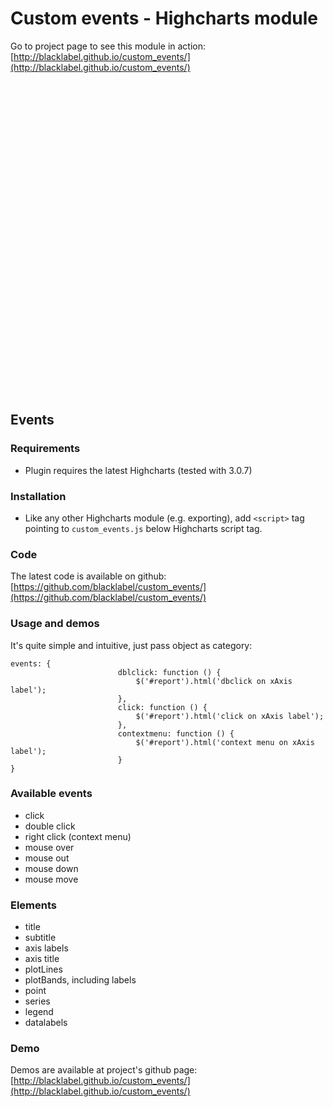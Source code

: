 <script src="http://code.jquery.com/jquery-1.9.1.min.js"></script>
<script src="http://code.highcharts.com/highcharts.js"></script>
<script src="./customEvents.js"></script>

# Custom events - Highcharts module

Go to project page to see this module in action: [http://blacklabel.github.io/custom_events/](http://blacklabel.github.io/custom_events/)


<div id="chart" style="height: 500px"></div>
<h2>Events</h2>
<div id="report"></div>
<script>
window.chart = new Highcharts.Chart({
            chart:{
                renderTo: 'chart'
            },
            title: {
                events: {
                    dblclick: function () {
                        $('#report').html('dbclick on title');
                    },
                    click: function () {
                        $('#report').html('click on title');
                    },
                    contextmenu: function () {
                        $('#report').html('context menu on title ');
                    }
                }
            },
            yAxis: [{
                plotLines: [{
                    color: '#FF0000',
                    width: 10,
                    value: 70,
                    events: {
                        dblclick: function () {
                            $('#report').html('dbclick on plotline');
                        },
                        click: function () {
                            $('#report').html('click on plotline');
                        },
                        contextmenu: function () {
                            $('#report').html('context menu on plotline');
                        }
                    }
                }],
                plotBands: [{ // mark the weekend
                    color: '#FCFFC5',
                    from: 100,
                    to: 200,
                    events: {
                        dblclick: function () {
                            $('#report').html('dbclick on plotband');
                        },
                        click: function () {
                            $('#report').html('click on plotband');
                        },
                        contextmenu: function () {
                            $('#report').html('context menu on plotband');
                        }
                    }
                }],
                labels: {
                    events: {
                        dblclick: function () {
                            $('#report').html('dbclick on yAxis label');
                        },
                        click: function () {
                            $('#report').html('click on yAxis label');
                        },
                        contextmenu: function () {
                            $('#report').html('context menu on yAxis label');
                        }
                    }
                }
            }, {
                opposite: true,
                linkedTo: 0,
                labels: {
                    events: {
                        dblclick: function () {
                            $('#report').html('dbclick on yAxis label');
                        },
                        click: function () {
                            $('#report').html('click yAxis label');
                        },
                        contextmenu: function () {
                            $('#report').html('context menu yAXIS 2');
                        }
                    }
                }
            }],
            xAxis: {
                labels: {
                    rotation: -45,
                    events: {
                        dblclick: function () {
                            $('#report').html('dbclick on xAxis label');
                        },
                        click: function () {
                            $('#report').html('click on xAxis label');
                        },
                        contextmenu: function () {
                            $('#report').html('context menu on xAxis label');
                        }
                    }
                }
            },
            plotOptions: {
                series: {
                    dataLabels:{
                        enabled:true,
                        events:{
                            dblclick: function () {
                                $('#report').html('dbclick on datalabel');
                            },
                            click: function () {
                                $('#report').html('click on datalabel');
                            },
                            contextmenu: function () {
                                $('#report').html('context menu on datalabel');
                            }
                        }
                    },
                    events: {
                        dblclick: function () {
                            $('#report').html('dbclick on serie');
                        },
                        click: function () {
                            $('#report').html('click on serie');
                        },
                        contextmenu: function () {
                            $('#report').html('context menu on serie');
                        }
                    },
                    point: {
                        events: {
                            dblclick: function () {
                                $('#report').html('dbclick on serie point');
                            },
                            click: function () {
                                $('#report').html('click on serie point');
                            },
                            contextmenu: function () {
                                $('#report').html('context menu on serie point');
                            }
                        }
                    }
                }
            },
            legend: {
                itemEvents: {
                    dblclick: function () {
                        $('#report').html('dbclick on legend item');
                    },
                    click: function () {
                        $('#report').html('click on legend item');
                    },
                    contextmenu: function () {
                        $('#report').html('context menu on legend item ');
                    }
                }
            },
            series: [{
                data: [29.9, 71.5, 106.4, 129.2, 144.0, 176.0, 135,43]
            },{
                type:'column',
                data: [50,16,21,11,22,12]
            }]

        });
</script>

### Requirements

* Plugin requires the latest Highcharts (tested with 3.0.7)

### Installation

* Like any other Highcharts module (e.g. exporting), add `<script>` tag pointing to `custom_events.js` below Highcharts script tag.

### Code

The latest code is available on github: [https://github.com/blacklabel/custom_events/](https://github.com/blacklabel/custom_events/)

### Usage and demos

It's quite simple and intuitive, just pass object as category:

```
events: {
                        dblclick: function () {
                            $('#report').html('dbclick on xAxis label');
                        },
                        click: function () {
                            $('#report').html('click on xAxis label');
                        },
                        contextmenu: function () {
                            $('#report').html('context menu on xAxis label');
                        }
}
```
### Available events

* click
* double click
* right click (context menu)
* mouse over
* mouse out
* mouse down
* mouse move

### Elements

* title
* subtitle
* axis labels
* axis title
* plotLines
* plotBands, including labels
* point
* series
* legend
* datalabels

### Demo

Demos are available at project's github page: [http://blacklabel.github.io/custom_events/](http://blacklabel.github.io/custom_events/)

